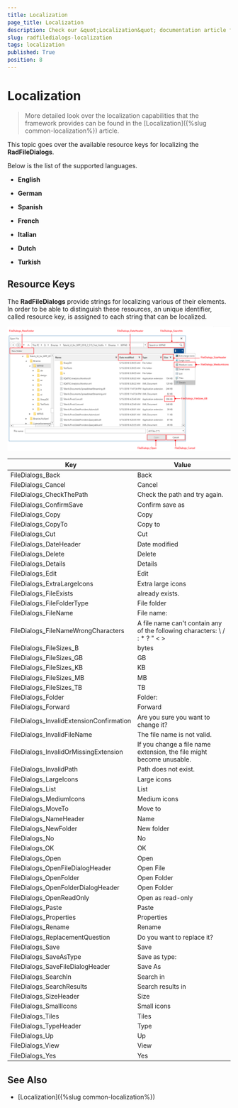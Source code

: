 ```yaml
---
title: Localization
page_title: Localization
description: Check our &quot;Localization&quot; documentation article for the RadFileDialogs {{ site.framework_name }} control.
slug: radfiledialogs-localization
tags: localization
published: True
position: 8
---
```


# Localization

> More detailed look over the localization capabilities that the framework provides can be found in the [Localization]({%slug common-localization%}) article.

This topic goes over the available resource keys for localizing the __RadFileDialogs__.

Below is the list of the supported languages.

* **English**

* **German**

* **Spanish**

* **French**

* **Italian**

* **Dutch**

* **Turkish**

## Resource Keys

The __RadFileDialogs__ provide strings for localizing various of their elements. In order to be able to distinguish these resources, an unique identifier, called resource key, is assigned to each string that can be localized.

![RadFileDialogs Localization](images/FileDialogs_Localization.png)

Key	|	Value
---	|	---	
FileDialogs_Back | Back
FileDialogs_Cancel | Cancel
FileDialogs_CheckThePath | Check the path and try again.
FileDialogs_ConfirmSave | Confirm save as
FileDialogs_Copy | Copy
FileDialogs_CopyTo | Copy to
FileDialogs_Cut | Cut
FileDialogs_DateHeader | Date modified
FileDialogs_Delete | Delete
FileDialogs_Details | Details
FileDialogs_Edit | Edit
FileDialogs_ExtraLargeIcons | Extra large icons
FileDialogs_FileExists | already exists.
FileDialogs_FileFolderType | File folder
FileDialogs_FileName | File name:
FileDialogs_FileNameWrongCharacters | A file name can't contain any of the following characters: \\ / : * ? \" < > |
FileDialogs_FileSizes_B | bytes
FileDialogs_FileSizes_GB | GB
FileDialogs_FileSizes_KB | KB
FileDialogs_FileSizes_MB | MB
FileDialogs_FileSizes_TB | TB
FileDialogs_Folder | Folder:
FileDialogs_Forward | Forward
FileDialogs_InvalidExtensionConfirmation | Are you sure you want to change it?
FileDialogs_InvalidFileName | The file name is not valid.
FileDialogs_InvalidOrMissingExtension | If you change a file name extension, the file might become unusable. 
FileDialogs_InvalidPath | Path does not exist.
FileDialogs_LargeIcons | Large icons
FileDialogs_List | List
FileDialogs_MediumIcons | Medium icons
FileDialogs_MoveTo | Move to
FileDialogs_NameHeader | Name
FileDialogs_NewFolder | New folder
FileDialogs_No | No
FileDialogs_OK | OK
FileDialogs_Open | Open
FileDialogs_OpenFileDialogHeader | Open File
FileDialogs_OpenFolder | Open Folder
FileDialogs_OpenFolderDialogHeader | Open Folder
FileDialogs_OpenReadOnly | Open as read-only
FileDialogs_Paste | Paste
FileDialogs_Properties | Properties
FileDialogs_Rename | Rename
FileDialogs_ReplacementQuestion | Do you want to replace it?
FileDialogs_Save | Save
FileDialogs_SaveAsType | Save as type:
FileDialogs_SaveFileDialogHeader | Save As
FileDialogs_SearchIn | Search in
FileDialogs_SearchResults | Search results in
FileDialogs_SizeHeader | Size
FileDialogs_SmallIcons | Small icons
FileDialogs_Tiles | Tiles
FileDialogs_TypeHeader | Type
FileDialogs_Up | Up
FileDialogs_View | View
FileDialogs_Yes | Yes

## See Also

* [Localization]({%slug common-localization%})
